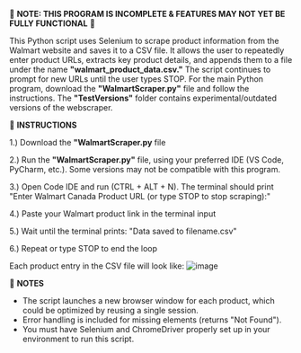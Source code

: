 🚧 **NOTE: THIS PROGRAM IS INCOMPLETE & FEATURES MAY NOT YET BE FULLY FUNCTIONAL** 🚧

This Python script uses Selenium to scrape product information from the Walmart website and saves it to a CSV file. It allows the user to repeatedly enter product URLs, extracts key product details, and appends them to a file under the name **"walmart_product_data.csv."** The script continues to prompt for new URLs until the user types STOP. For the main Python program, download the **"WalmartScraper.py"** file and follow the instructions. The **"TestVersions"** folder contains experimental/outdated versions of the webscraper.  


🔧 **INSTRUCTIONS**

1.) Download the **"WalmartScraper.py** file

2.) Run the **"WalmartScraper.py"** file, using your preferred IDE (VS Code, PyCharm, etc.). Some versions may not be compatible with this program.

3.) Open Code IDE and run (CTRL + ALT + N). The terminal should print "Enter Walmart Canada Product URL (or type STOP to stop scraping):"

4.) Paste your Walmart product link in the terminal input

5.) Wait until the terminal prints: "Data saved to filename.csv"

6.) Repeat or type STOP to end the loop<br>

Each product entry in the CSV file will look like:
![image](https://github.com/user-attachments/assets/df1db2d6-6870-452e-9d3e-b4489a1b5ba3)



🚨 **NOTES**
- The script launches a new browser window for each product, which could be optimized by reusing a single session.
- Error handling is included for missing elements (returns "Not Found").
- You must have Selenium and ChromeDriver properly set up in your environment to run this script.
